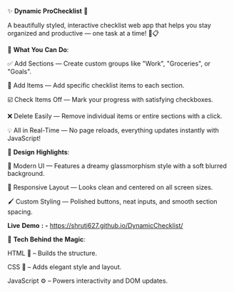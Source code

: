 ✨  **Dynamic** **ProChecklist**  📝

A beautifully styled, interactive checklist web app that helps you stay organized and productive — one task at a time! 💪📋

🎯 **What** **You** **Can** **Do**:

✅ Add Sections — Create custom groups like "Work", "Groceries", or "Goals".

🧾 Add Items — Add specific checklist items to each section.

☑️ Check Items Off — Mark your progress with satisfying checkboxes.

❌ Delete Easily — Remove individual items or entire sections with a click.

💡 All in Real-Time — No page reloads, everything updates instantly with JavaScript!


🎨 **Design** **Highlights**:

🌈 Modern UI — Features a dreamy glassmorphism style with a soft blurred background.

📱 Responsive Layout — Looks clean and centered on all screen sizes.

🖌️ Custom Styling — Polished buttons, neat inputs, and smooth section spacing.

**Live** **Demo** **:** **-** https://shruti627.github.io/DynamicChecklist/


🧠 **Tech** **Behind** **the** **Magic**:

HTML 🧱 – Builds the structure.


CSS 🎨 – Adds elegant style and layout.


JavaScript ⚙️ – Powers interactivity and DOM updates.


